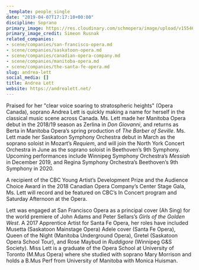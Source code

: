 ```yaml
---
_template: people_single
date: "2019-04-07T17:17:10+00:00"
discipline: Soprano
primary_image: https://res.cloudinary.com/schmopera/image/upload/v1554657339/media/2019/04/AndreaLett.jpg
primary_image_credit: Simeon Rusnak
related_companies:
- scene/companies/san-francisco-opera.md
- scene/companies/saskatoon-opera.md
- scene/companies/canadian-opera-company.md
- scene/companies/manitoba-opera.md
- scene/companies/the-santa-fe-opera.md
slug: andrea-lett
social_media: []
title: Andrea Lett
website: https://andrealett.net/
---
```

Praised for her "clear voice soaring to stratospheric heights" (Opera Canada), soprano Andrea Lett is quickly making a name for herself in the classical music scene across Canada. Ms. Lett made her Manitoba Opera debut in the 2018/19 season as Zerlina in _Don Giovanni_, and returns as Berta in Manitoba Opera’s spring production of _The Barber of Seville_. Ms. Lett made her Saskatoon Symphony Orchestra debut in March as the soprano soloist in Mozart’s _Requiem_, and will join the North York Concert Orchestra in June as the soprano soloist in Beethoven’s 9th Symphony. Upcoming performances include Winnipeg Symphony Orchestra’s _Messiah_ in December 2019, and Regina Symphony Orchestra’s Beethoven’s 9th Symphony in 2020. 

A recipient of the CBC Young Artist’s Development Prize and the Audience Choice Award in the 2018 Canadian Opera Company’s Center Stage Gala, Ms. Lett will record and be featured on CBC’s In Concert program and Saturday Afternoon at the Opera. 

Lett was engaged at San Francisco Opera as a principal cover (Ah Sing) for the world premiere of John Adams and Peter Sellars’s _Girls of the Golden West_. A 2017 Apprentice Artist for Santa Fe Opera, her roles have included Musetta (Saskatoon Mainstage Opera) Adele cover (Santa Fe Opera), Queen of the Night (Manitoba Underground Opera), Gretel (Saskatoon Opera School Tour), and Rose Maybud in _Ruddigore_ (Winnipeg G&S Society). Miss Lett is a graduate of the Opera School at University of Toronto (M.Mus Opera) where she studied with soprano Mary Morrison and holds a B.Mus Perf from University of Manitoba with Monica Huisman.